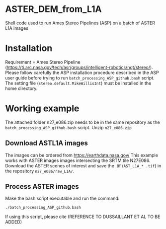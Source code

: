 # ASTER_DEM_from_L1A
Shell code used to run Ames Stereo Pipelines (ASP) on a batch of ASTER L1A images

# Installation
Requirement = Ames Stereo Pipeline (https://ti.arc.nasa.gov/tech/asr/groups/intelligent-robotics/ngt/stereo/). Please follow carefully the ASP installation procedure described in the ASP user guide before trying to run `batch_processing_ASP_github.bash` script. 
The setting file (`stereo.default.MikeWillisInt`) must be installed in the home directory.

# Working example
The attached folder n27_e086.zip needs to be in the same repository as the `batch_processing_ASP_github.bash` script.
Unzip `n27_e086.zip`

## Download ASTL1A images
The images can be ordered from https://earthdata.nasa.gov/
This example works with ASTER images images intersecting the SRTM tile N27E086. Download the ASTER scenes of interest and save the .tif (`AST_L1A_* .tif`) in the repository `n27_e086/raw_L1A/`.

## Process ASTER images
Make the bash script executable and run the command:

    ./batch_processing_ASP_github.bash

If using this script, please cite (REFERENCE TO DUSSAILLANT ET AL TO BE ADDED)
